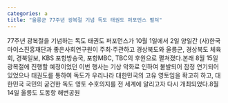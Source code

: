 ```yaml
---
categories: a
title: "울릉군 77주년 광복절 기념 독도 태권도 퍼포먼스 펼쳐"
---
```

77주년 광복절을 기념하는 독도 태권도 퍼포먼스가 10월 1일에서 2일 양일간 (사)한국마이스진흥재단과 좋은사회연구원이 주최·주관하고 경상북도와 울릉군, 경상북도 체육회, 경북일보, KBS 포항방송국, 포항MBC, TBC의 후원으로 펼쳐졌다.본래 8월 15일 광복절에 진행할 예정이었던 이번 행사는 기상 악화로 인하여 불발되어 잠정 연기되어 있었으나 태권도를 통하여 독도가 우리나라 대한민국의 고유 영토임을 확고히 하고, 대한민국 국민의 굳건한 독도 영토 수호의지를 전 세계에 알리고자 다시 개최되었다.8월 14일 울릉도 도동항 해변공원